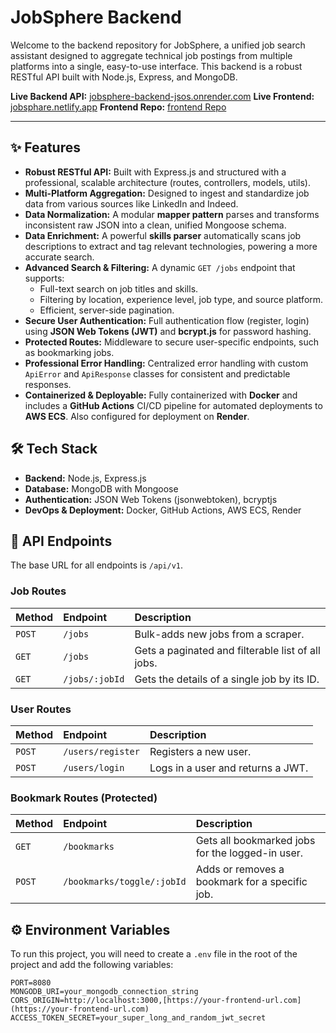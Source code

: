 


# JobSphere Backend

Welcome to the backend repository for JobSphere, a unified job search assistant designed to aggregate technical job postings from multiple platforms into a single, easy-to-use interface. This backend is a robust RESTful API built with Node.js, Express, and MongoDB.

**Live Backend API:** [jobsphere-backend-jsos.onrender.com](https://jobsphere-backend-jsos.onrender.com/api/v1/jobs)
**Live Frontend:** [jobsphare.netlify.app](https://jobsphare.netlify.app)
**Frontend Repo:** [frontend Repo](https://github.com/vinsin21/nextjs-job-portal)




---

## ✨ Features

- **Robust RESTful API:** Built with Express.js and structured with a professional, scalable architecture (routes, controllers, models, utils).
- **Multi-Platform Aggregation:** Designed to ingest and standardize job data from various sources like LinkedIn and Indeed.
- **Data Normalization:** A modular **mapper pattern** parses and transforms inconsistent raw JSON into a clean, unified Mongoose schema.
- **Data Enrichment:** A powerful **skills parser** automatically scans job descriptions to extract and tag relevant technologies, powering a more accurate search.
- **Advanced Search & Filtering:** A dynamic `GET /jobs` endpoint that supports:
    - Full-text search on job titles and skills.
    - Filtering by location, experience level, job type, and source platform.
    - Efficient, server-side pagination.
- **Secure User Authentication:** Full authentication flow (register, login) using **JSON Web Tokens (JWT)** and **bcrypt.js** for password hashing.
- **Protected Routes:** Middleware to secure user-specific endpoints, such as bookmarking jobs.
- **Professional Error Handling:** Centralized error handling with custom `ApiError` and `ApiResponse` classes for consistent and predictable responses.
- **Containerized & Deployable:** Fully containerized with **Docker** and includes a **GitHub Actions** CI/CD pipeline for automated deployments to **AWS ECS**. Also configured for deployment on **Render**.

## 🛠️ Tech Stack

-   **Backend:** Node.js, Express.js
-   **Database:** MongoDB with Mongoose
-   **Authentication:** JSON Web Tokens (jsonwebtoken), bcryptjs
-   **DevOps & Deployment:** Docker, GitHub Actions, AWS ECS, Render

## 🚀 API Endpoints

The base URL for all endpoints is `/api/v1`.

### Job Routes

| Method | Endpoint     | Description                                       |
| :----- | :----------- | :------------------------------------------------ |
| `POST` | `/jobs`      | Bulk-adds new jobs from a scraper.                |
| `GET`  | `/jobs`      | Gets a paginated and filterable list of all jobs. |
| `GET`  | `/jobs/:jobId` | Gets the details of a single job by its ID.       |

### User Routes

| Method | Endpoint          | Description                         |
| :----- | :---------------- | :---------------------------------- |
| `POST` | `/users/register` | Registers a new user.               |
| `POST` | `/users/login`    | Logs in a user and returns a JWT. |

### Bookmark Routes (Protected)

| Method | Endpoint                 | Description                                    |
| :----- | :----------------------- | :--------------------------------------------- |
| `GET`  | `/bookmarks`             | Gets all bookmarked jobs for the logged-in user. |
| `POST` | `/bookmarks/toggle/:jobId` | Adds or removes a bookmark for a specific job. |

## ⚙️ Environment Variables

To run this project, you will need to create a `.env` file in the root of the project and add the following variables:

```env
PORT=8080
MONGODB_URI=your_mongodb_connection_string
CORS_ORIGIN=http://localhost:3000,[https://your-frontend-url.com](https://your-frontend-url.com)
ACCESS_TOKEN_SECRET=your_super_long_and_random_jwt_secret

